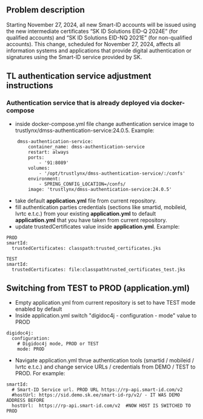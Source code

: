 ## Problem description
Starting November 27, 2024, all new Smart-ID accounts will be issued using the new intermediate certificates “SK ID Solutions EID-Q 2024E” (for qualified accounts) and “SK ID Solutions EID-NQ 2021E” (for non-qualified accounts).
This change, scheduled for November 27, 2024, affects all information systems and applications that provide digital authentication or signatures using the Smart-ID service provided by SK.
## TL authentication service adjustment instructions
### Authentication service that is already deployed via docker-compose
- inside docker-compose.yml file change authentication service image to trustlynx/dmss-authentication-service:24.0.5. Example:

```
    dmss-authentication-service:
        container_name: dmss-authentication-service
        restart: always
        ports:
            - '91:8089'
        volumes:
            - '/opt/trustlynx/dmss-authentication-service/:/confs'
        environment:
            - SPRING_CONFIG_LOCATION=/confs/
        image: 'trustlynx/dmss-authentication-service:24.0.5'
```

- take default **application.yml** file from current repository.
- fill authentication parties credentials (sections like smartid, mobileid, lvrtc e.t.c.) from your existing **application.yml** to default **application.yml** that you have taken from current repository. 
- update trustedCertificates value inside **application.yml**. Example:

```
PROD
smartId:
  trustedCertificates: classpath:trusted_certificates.jks

TEST
smartId:
  trustedCertificates: file:classpathtrusted_certificates_test.jks
```
## Switching from TEST to PROD (application.yml)
- Empty application.yml from current repository is set to have TEST mode enabled by default
- Inside application.yml switch "digidoc4j - configuration - mode" value to PROD

```
digidoc4j:
  configuration:
    # Digidoc4j mode, PROD or TEST
    mode: PROD
```
- Navigate application.yml thrue authentication tools (smartid / mobileid / lvrtc e.t.c.) and change service URLs / credentials from DEMO / TEST to PROD. For example:

```
smartId:
  # Smart-ID Service url. PROD URL https://rp-api.smart-id.com/v2
  #hostUrl: https://sid.demo.sk.ee/smart-id-rp/v2/ - IT WAS DEMO ADDRESS BEFORE
  hostUrl:  https://rp-api.smart-id.com/v2  #NOW HOST IS SWITCHED TO PROD
```
